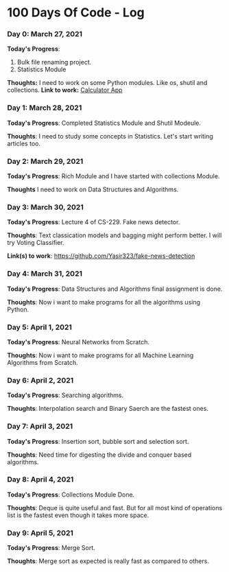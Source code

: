 # 100 Days Of Code - Log

### Day 0: March 27, 2021
<!-- ##### (delete me or comment me out) -->

**Today's Progress**: 
1. Bulk file renaming project.
2. Statistics Module

**Thoughts:** I need to work on some Python modules. Like os, shutil and collections.
**Link to work:** [Calculator App](http://www.example.com)

### Day 1: March 28, 2021
<!-- ##### (delete me or comment me out) -->

**Today's Progress**: Completed Statistics Module and Shutil Modeule.

**Thoughts**: I need to study some concepts in Statistics. Let's start writing articles too.

<!-- **Link(s) to work**: [Calculator App](http://www.example.com) -->


### Day 2: March 29, 2021

**Today's Progress**: Rich Module and I have started with collections Module.

**Thoughts** I need to work on Data Structures and Algorithms.

<!-- **Link(s) to work**
1. [Find the Longest Word in a String](https://www.freecodecamp.com/challenges/find-the-longest-word-in-a-string)
2. [Title Case a Sentence](https://www.freecodecamp.com/challenges/title-case-a-sentence)
 -->

### Day 3: March 30, 2021
<!-- ##### (delete me or comment me out) -->

**Today's Progress**: Lecture 4 of CS-229. Fake news detector.

**Thoughts**: Text classication models and bagging might perform better. I will try Voting Classifier.

**Link(s) to work**: https://github.com/Yasir323/fake-news-detection

### Day 4: March 31, 2021
<!-- ##### (delete me or comment me out) -->

**Today's Progress**: Data Structures and Algorithms final assignment is done.

**Thoughts**: Now i want to make programs for all the algorithms using Python.

<!-- **Link(s) to work**: https://github.com/Yasir323/fake-news-detection -->

### Day 5: April 1, 2021
<!-- ##### (delete me or comment me out) -->

**Today's Progress**: Neural Networks from Scratch.

**Thoughts**: Now i want to make programs for all Machine Learning Algorithms from Scratch.

<!-- **Link(s) to work**: https://github.com/Yasir323/fake-news-detection -->

### Day 6: April 2, 2021
<!-- ##### (delete me or comment me out) -->

**Today's Progress**: Searching algorithms.

**Thoughts**: Interpolation search and Binary Saerch are the fastest ones.

<!-- **Link(s) to work**: https://github.com/Yasir323/fake-news-detection -->

### Day 7: April 3, 2021
<!-- ##### (delete me or comment me out) -->

**Today's Progress**: Insertion sort, bubble sort and selection sort.

**Thoughts**: Need time for digesting the divide and conquer based algorithms.

<!-- **Link(s) to work**: https://github.com/Yasir323/fake-news-detection -->

### Day 8: April 4, 2021
<!-- ##### (delete me or comment me out) -->

**Today's Progress**: Collections Module Done.

**Thoughts**: Deque is quite useful and fast. But for all most kind of operations list is the fastest even though it takes more space.

<!-- **Link(s) to work**: https://github.com/Yasir323/fake-news-detection -->

### Day 9: April 5, 2021
<!-- ##### (delete me or comment me out) -->

**Today's Progress**: Merge Sort.

**Thoughts**: Merge sort as expected is really fast as compared to others.

<!-- **Link(s) to work**: https://github.com/Yasir323/fake-news-detection -->